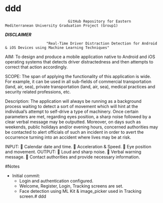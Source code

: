 # ddd
                                 GitHub Repository for Eastern Mediterranean University Graduation Project (Group1)
***DISCLAIMER***

                       "Real-Time Driver Distraction Detection for Android & iOS Devices using Machine Learning Techniques"

AIM: To design and produce a mobile application native to Android and iOS operating
systems that detects driver distractedness and then attempts to correct that action accordingly.

SCOPE: The span of applying the functionality of this application is wide. For example, it can
be used in all sub-fields of commercial transportation (land, air, sea), private transportation (land, air, sea), medical practices and security related professions, etc.

Description: The application will always be running as a background process waiting to detect
a sort of movement which will hint at the individual’s attempt to self-drive a type of machinery. Once certain parameters are met, regarding eyes position, a sharp noise followed by a clear verbal message may be outputted. Moreover, on days such as weekends, public holidays and/or evening hours, concerned authorities may be contacted to alert officials of such an incident in order to avert the occurrence turning into an accident where lives may be at risk.

INPUT:
	Calendar date and time.
	Acceleration & Speed.
	Eye position and movement.
OUTPUT:
	Loud and sharp noise.
	Verbal warning message.
	Contact authorities and provide necessary information.

#Notes
- Initial commit:
    * Login and authentication configured.
    * Welcome, Register, Login, Tracking screens are set.
    * Face detection using ML Kit & image_picker used in Tracking screen.# ddd
